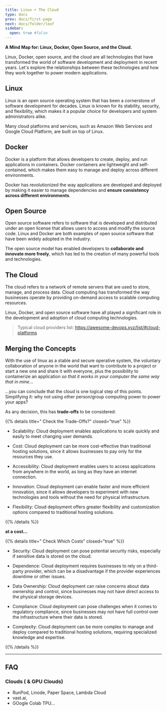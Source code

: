 ```yaml
---
title: Linux + The Cloud 
type: docs
prev: docs/first-page
next: docs/folder/leaf
sidebar:
  open: true #false
---
```


**A Mind Map for: Linux, Docker, Open Source, and the Cloud.**

Linux, Docker, open source, and the cloud are all technologies that have transformed the world of software development and deployment in recent years. Let's explore the relationships between these technologies and how they work together to power modern applications.

## Linux

Linux is an open source operating system that has been a cornerstone of software development for decades. Linux is known for its stability, security, and flexibility, which makes it a popular choice for developers and system administrators alike.

Many cloud platforms and services, such as Amazon Web Services and Google Cloud Platform, are built on top of Linux.

## Docker

Docker is a platform that allows developers to create, deploy, and run applications in containers. Docker containers are lightweight and self-contained, which makes them easy to manage and deploy across different environments. 

Docker has revolutionized the way applications are developed and deployed by making it easier to manage dependencies and **ensure consistency across different environments**.

## Open Source

Open source software refers to software that is developed and distributed under an open license that allows users to access and modify the source code. Linux and Docker are both examples of open source software that have been widely adopted in the industry.

The open source model has enabled developers to **collaborate and innovate more freely**, which has led to the creation of many powerful tools and technologies.

## The Cloud

The cloud refers to a network of remote servers that are used to store, manage, and process data. Cloud computing has transformed the way businesses operate by providing on-demand access to scalable computing resources.

Linux, Docker, and open source software have all played a significant role in the development and adoption of cloud computing technologies.

> Typical cloud providers list: <https://awesome-devops.xyz/list/#cloud-platforms>

## Merging the Concepts

With the use of linux as a stable and secure operative system, the voluntary collaboration of anyone in the world that want to contribute to a project or start a new one and share it with everyone, plus the possibility to containerize an application *so that it works in your computer the same way that in mine*...

...you can conclude that the cloud is one logical step of this points. Simplifying it: why not using other person/group computing power to power your apps?

As any decision, this has **trade-offs** to be considered: 


 {{% details title=" Check the Trade-Offs?" closed="true" %}}

* Scalability: Cloud deployment enables applications to scale quickly and easily to meet changing user demands.

* Cost: Cloud deployment can be more cost-effective than traditional hosting solutions, since it allows businesses to pay only for the resources they use.

* Accessibility: Cloud deployment enables users to access applications from anywhere in the world, as long as they have an internet connection.

* Innovation: Cloud deployment can enable faster and more efficient innovation, since it allows developers to experiment with new technologies and tools without the need for physical infrastructure.

* Flexibility: Cloud deployment offers greater flexibility and customization options compared to traditional hosting solutions.


{{% /details %}}



**at a cost...**

{{% details title=" Check Which Costs" closed="true" %}}

* Security: Cloud deployment can pose potential security risks, especially if sensitive data is stored on the cloud.

* Dependence: Cloud deployment requires businesses to rely on a third-party provider, which can be a disadvantage if the provider experiences downtime or other issues.

* Data Ownership: Cloud deployment can raise concerns about data ownership and control, since businesses may not have direct access to the physical storage devices.

* Compliance: Cloud deployment can pose challenges when it comes to regulatory compliance, since businesses may not have full control over the infrastructure where their data is stored.

* Complexity: Cloud deployment can be more complex to manage and deploy compared to traditional hosting solutions, requiring specialized knowledge and expertise.


{{% /details %}}

---

## FAQ

### Clouds ( & GPU Clouds)

* RunPod, Linode, Paper Space, Lambda Cloud
* vast.ai, 
* GOogle Colab TPU...